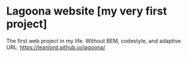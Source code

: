 # Lagoona website [my very first project]  
The first web project in my life. Without BEM, codestyle, and adaptive  
URL: https://leanlord.github.io/lagoona/
